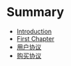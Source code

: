 # Summary

* [Introduction](README.md)
* [First Chapter](chapter1.md)
* [用户协议](yong-hu-xie-yi.md)
* [购买协议](gou-mai-xie-yi.md)

